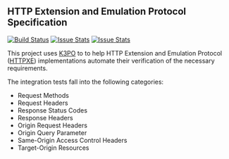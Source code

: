## HTTP Extension and Emulation Protocol Specification

[![Build Status][build-status-image]][build-status]
[![Issue Stats][pull-requests-image]][pull-requests]
[![Issue Stats][issues-closed-image]][issues-closed]

[build-status-image]: https://travis-ci.org/k3po/specification.httpxe.svg?branch=develop
[build-status]: https://travis-ci.org/k3po/specification.httpxe
[pull-requests-image]: http://www.issuestats.com/github/k3po/specification.httpxe/badge/pr
[pull-requests]: http://www.issuestats.com/github/k3po/specification.httpxe
[issues-closed-image]: http://www.issuestats.com/github/k3po/specification.httpxe/badge/issue
[issues-closed]: http://www.issuestats.com/github/k3po/specification.httpxe

This project uses [K3PO](http://github.com/k3po/k3po) to to help HTTP Extension and Emulation Protocol ([HTTPXE](SPEC.md)) implementations automate their verification of the necessary requirements.

The integration tests fall into the following categories:
 * Request Methods
 * Request Headers
 * Response Status Codes
 * Response Headers
 * Origin Request Headers
 * Origin Query Parameter
 * Same-Origin Access Control Headers
 * Target-Origin Resources
